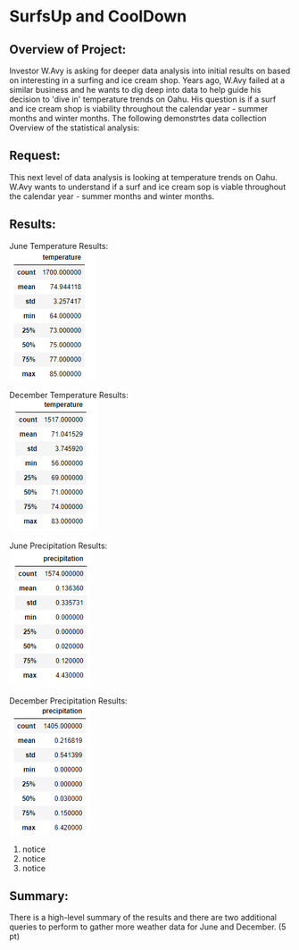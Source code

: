 # SurfsUp and CoolDown  

## Overview of Project:  

Investor W.Avy is asking for deeper data analysis into initial results on based on interesting in a surfing and ice cream shop.  Years ago, W.Avy failed at a similar business and he wants to dig deep into data to help guide his decision to 'dive in'  temperature trends on Oahu.  His question is if a surf and ice cream shop is viability throughout the calendar year - summer months and winter months.  The following demonstrtes data collection Overview of the statistical analysis:

## Request:  
This next level of data analysis is looking at temperature trends on Oahu.  W.Avy wants to understand if a surf and ice cream sop is viable throughout the calendar year - summer months and winter months.  

## Results:
  June Temperature Results:   
  ![](/Resources/Jun_Summary_Statistics.png)
  
  December Temperature Results:  
  ![](/Resources/Dec_Summary_Statistics.png)
  
  June Precipitation Results:   
  ![](/Resources/Jun_prcp_Summary_Statistics.png) 
  
  December Precipitation Results:  
   ![](/Resources/Dec_prcp_Summary_Statistics.png)
1. notice
2. notice
3. notice

## Summary:

There is a high-level summary of the results and there are two additional queries to perform to gather more weather data for June and December. (5 pt)
